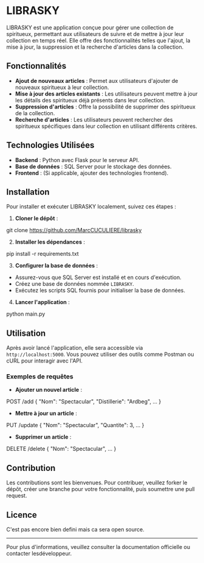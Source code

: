 # LIBRASKY

LIBRASKY est une application conçue pour gérer une collection de spiritueux, permettant aux utilisateurs de suivre et de mettre à jour leur collection en temps réel. Elle offre des fonctionnalités telles que l'ajout, la mise à jour, la suppression et la recherche d'articles dans la collection.

## Fonctionnalités

- **Ajout de nouveaux articles** : Permet aux utilisateurs d'ajouter de nouveaux spiritueux à leur collection.
- **Mise à jour des articles existants** : Les utilisateurs peuvent mettre à jour les détails des spiritueux déjà présents dans leur collection.
- **Suppression d'articles** : Offre la possibilité de supprimer des spiritueux de la collection.
- **Recherche d'articles** : Les utilisateurs peuvent rechercher des spiritueux spécifiques dans leur collection en utilisant différents critères.

## Technologies Utilisées

- **Backend** : Python avec Flask pour le serveur API.
- **Base de données** : SQL Server pour le stockage des données.
- **Frontend** : (Si applicable, ajouter des technologies frontend).

## Installation

Pour installer et exécuter LIBRASKY localement, suivez ces étapes :

1. **Cloner le dépôt** :
 
 git clone https://github.com/MarcCUCULIERE/librasky

2. **Installer les dépendances** :

pip install -r requirements.txt

3. **Configurer la base de données** :
- Assurez-vous que SQL Server est installé et en cours d'exécution.
- Créez une base de données nommée `LIBRASKY`.
- Exécutez les scripts SQL fournis pour initialiser la base de données.

4. **Lancer l'application** :

python main.py

## Utilisation

Après avoir lancé l'application, elle sera accessible via `http://localhost:5000`. Vous pouvez utiliser des outils comme Postman ou cURL pour interagir avec l'API.

### Exemples de requêtes

- **Ajouter un nouvel article** :

POST /add { "Nom": "Spectacular", "Distillerie": "Ardbeg", ... }

- **Mettre à jour un article** :

PUT /update { "Nom": "Spectacular", "Quantite": 3, ... }

- **Supprimer un article** :

DELETE /delete { "Nom": "Spectacular", ... }

## Contribution

Les contributions sont les bienvenues. Pour contribuer, veuillez forker le dépôt, créer une branche pour votre fonctionnalité, puis soumettre une pull request.

## Licence

C'est pas encore bien defini mais ca sera open source.

---

Pour plus d'informations, veuillez consulter la documentation officielle ou contacter lesdéveloppeur.